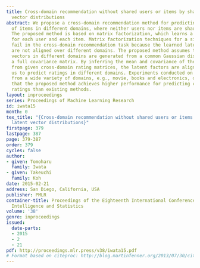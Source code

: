 ```yaml
---
title: Cross-domain recommendation without shared users or items by sharing latent
  vector distributions
abstract: We propose a cross-domain recommendation method for predicting the ratings
  of items in different domains, where neither users nor items are shared across domains.
  The proposed method is based on matrix factorization, which learns a latent vector
  for each user and each item. Matrix factorization techniques for a single-domain
  fail in the cross-domain recommendation task because the learned latent vectors
  are not aligned over different domains. The proposed method assumes that latent
  vectors in different domains are generated from a common Gaussian distribution with
  a full covariance matrix. By inferring the mean and covariance of the common Gaussian
  from given cross-domain rating matrices, the latent factors are aligned, which enables
  us to predict ratings in different domains. Experiments conducted on rating datasets
  from a wide variety of domains, e.g., movie, books and electronics, demonstrate
  that the proposed method achieves higher performance for predicting cross-domain
  ratings than existing methods.
layout: inproceedings
series: Proceedings of Machine Learning Research
id: iwata15
month: 0
tex_title: "{Cross-domain recommendation without shared users or items by sharing
  latent vector distributions}"
firstpage: 379
lastpage: 387
page: 379-387
order: 379
cycles: false
author:
- given: Tomoharu
  family: Iwata
- given: Takeuchi
  family: Koh
date: 2015-02-21
address: San Diego, California, USA
publisher: PMLR
container-title: Proceedings of the Eighteenth International Conference on Artificial
  Intelligence and Statistics
volume: '38'
genre: inproceedings
issued:
  date-parts:
  - 2015
  - 2
  - 21
pdf: http://proceedings.mlr.press/v38/iwata15.pdf
# Format based on citeproc: http://blog.martinfenner.org/2013/07/30/citeproc-yaml-for-bibliographies/
---
```

